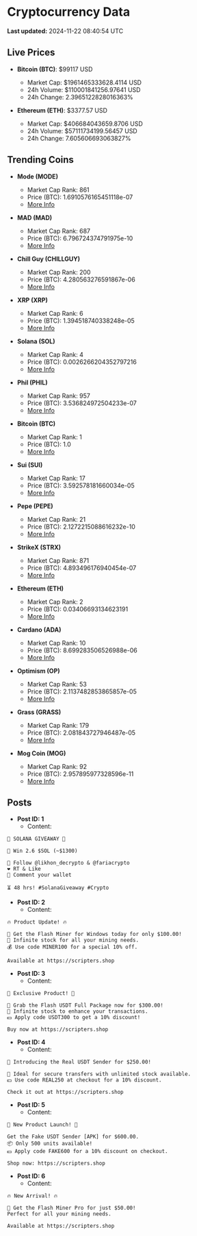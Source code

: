 # Cryptocurrency Data

**Last updated:** 2024-11-22 08:40:54 UTC

## Live Prices
- **Bitcoin (BTC)**: $99117 USD
  - Market Cap: $1961465333628.4114 USD
  - 24h Volume: $110001841256.97641 USD
  - 24h Change: 2.3965122828016363%

- **Ethereum (ETH)**: $3377.57 USD
  - Market Cap: $406684043659.8706 USD
  - 24h Volume: $57111734199.56457 USD
  - 24h Change: 7.605606693063827%

## Trending Coins
- **Mode (MODE)**
  - Market Cap Rank: 861
  - Price (BTC): 1.6910576165451118e-07
  - [More Info](https://www.coingecko.com/en/coins/mode)

- **MAD (MAD)**
  - Market Cap Rank: 687
  - Price (BTC): 6.796724374791975e-10
  - [More Info](https://www.coingecko.com/en/coins/mad-2)

- **Chill Guy (CHILLGUY)**
  - Market Cap Rank: 200
  - Price (BTC): 4.280563276591867e-06
  - [More Info](https://www.coingecko.com/en/coins/chill-guy)

- **XRP (XRP)**
  - Market Cap Rank: 6
  - Price (BTC): 1.394518740338248e-05
  - [More Info](https://www.coingecko.com/en/coins/xrp)

- **Solana (SOL)**
  - Market Cap Rank: 4
  - Price (BTC): 0.0026266204352797216
  - [More Info](https://www.coingecko.com/en/coins/solana)

- **Phil (PHIL)**
  - Market Cap Rank: 957
  - Price (BTC): 3.536824972504233e-07
  - [More Info](https://www.coingecko.com/en/coins/phil)

- **Bitcoin (BTC)**
  - Market Cap Rank: 1
  - Price (BTC): 1.0
  - [More Info](https://www.coingecko.com/en/coins/bitcoin)

- **Sui (SUI)**
  - Market Cap Rank: 17
  - Price (BTC): 3.592578181660034e-05
  - [More Info](https://www.coingecko.com/en/coins/sui)

- **Pepe (PEPE)**
  - Market Cap Rank: 21
  - Price (BTC): 2.1272215088616232e-10
  - [More Info](https://www.coingecko.com/en/coins/pepe)

- **StrikeX (STRX)**
  - Market Cap Rank: 871
  - Price (BTC): 4.893496176940454e-07
  - [More Info](https://www.coingecko.com/en/coins/strike-x)

- **Ethereum (ETH)**
  - Market Cap Rank: 2
  - Price (BTC): 0.03406693134623191
  - [More Info](https://www.coingecko.com/en/coins/ethereum)

- **Cardano (ADA)**
  - Market Cap Rank: 10
  - Price (BTC): 8.699283506526988e-06
  - [More Info](https://www.coingecko.com/en/coins/cardano)

- **Optimism (OP)**
  - Market Cap Rank: 53
  - Price (BTC): 2.1137482853865857e-05
  - [More Info](https://www.coingecko.com/en/coins/optimism)

- **Grass (GRASS)**
  - Market Cap Rank: 179
  - Price (BTC): 2.081843727946487e-05
  - [More Info](https://www.coingecko.com/en/coins/grass)

- **Mog Coin (MOG)**
  - Market Cap Rank: 92
  - Price (BTC): 2.957895977328596e-11
  - [More Info](https://www.coingecko.com/en/coins/mog-coin)

## Posts
- **Post ID: 1**
  - Content:
```
🚀 SOLANA GIVEAWAY 🚀

🎁 Win 2.6 $SOL (~$1300)

🤝 Follow @likhon_decrypto & @fariacrypto
❤️ RT & Like
💬 Comment your wallet

⏳ 48 hrs! #SolanaGiveaway #Crypto
```

- **Post ID: 2**
  - Content:
```
🔥 Product Update! 🔥

🚀 Get the Flash Miner for Windows today for only $100.00!
🔋 Infinite stock for all your mining needs.
💰 Use code MINER100 for a special 10% off.

Available at https://scripters.shop
```

- **Post ID: 3**
  - Content:
```
🎁 Exclusive Product! 🎁

💸 Grab the Flash USDT Full Package now for $300.00!
🎉 Infinite stock to enhance your transactions.
💵 Apply code USDT300 to get a 10% discount!

Buy now at https://scripters.shop
```

- **Post ID: 4**
  - Content:
```
💎 Introducing the Real USDT Sender for $250.00!

💼 Ideal for secure transfers with unlimited stock available.
💵 Use code REAL250 at checkout for a 10% discount.

Check it out at https://scripters.shop
```

- **Post ID: 5**
  - Content:
```
🚀 New Product Launch! 🚀

Get the Fake USDT Sender [APK] for $600.00.
📦 Only 500 units available!
💵 Apply code FAKE600 for a 10% discount on checkout.

Shop now: https://scripters.shop
```

- **Post ID: 6**
  - Content:
```
🔥 New Arrival! 🔥

💸 Get the Flash Miner Pro for just $50.00!
Perfect for all your mining needs.

Available at https://scripters.shop
```

